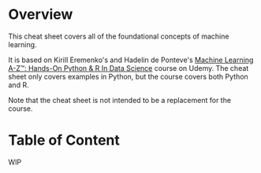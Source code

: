 # Overview

This cheat sheet covers all of the foundational concepts of machine learning.

It is based on Kirill Eremenko's and Hadelin de Ponteve's 
[Machine Learning A-Z™: Hands-On Python & R In Data Science](https://www.udemy.com/share/101Wci/) course
on Udemy. The cheat sheet only covers examples in Python, but the course covers both Python and R.

Note that the cheat sheet is not intended to be a replacement for the course.

# Table of Content
WIP 
